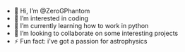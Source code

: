 - 👋 Hi, I’m @ZeroGPhantom
- 👀 I’m interested in coding 
- 🌱 I’m currently learning how to work in python
- 💞️ I’m looking to collaborate on some interesting projects
- ⚡ Fun fact: i've got a passion for astrophysics

<!---
ZeroGPhantom/ZeroGPhantom is a ✨ special ✨ repository because its `README.md` (this file) appears on your GitHub profile.
You can click the Preview link to take a look at your changes.
--->
